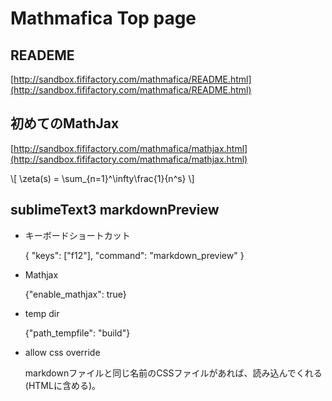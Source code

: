 
# Mathmafica Top page

## READEME
[http://sandbox.fififactory.com/mathmafica/README.html](http://sandbox.fififactory.com/mathmafica/README.html)  


## 初めてのMathJax
[http://sandbox.fififactory.com/mathmafica/mathjax.html](http://sandbox.fififactory.com/mathmafica/mathjax.html)  

\\[ \zeta(s) = \sum_{n=1}^\infty\frac{1}{n^s} \\]


## sublimeText3 markdownPreview

 + キーボードショートカット

	{ "keys": ["f12"], "command": "markdown_preview" }

 + Mathjax

	{"enable_mathjax": true}
 
 + temp dir

	{"path_tempfile": "build"}

 + allow css override

 	markdownファイルと同じ名前のCSSファイルがあれば、読み込んでくれる(HTMLに含める)。
